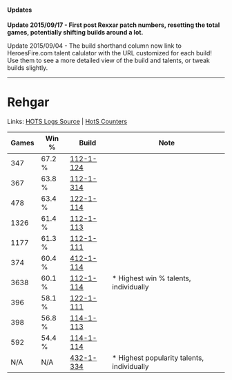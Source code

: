 #### Updates
**Update 2015/09/17 - First post Rexxar patch numbers, resetting the total games, potentially shifting builds around a lot.**

Update 2015/09/04 - The build shorthand column now link to HeroesFire.com talent calulator with the URL customized for each build!  
Use them to see a more detailed view of the build and talents, or tweak builds slightly.

***

# Rehgar

Links: [HOTS Logs Source](https://www.hotslogs.com/Sitewide/HeroDetails?Hero=Rehgar) | [HotS Counters](http://hotscounters.com/#/hero/Rehgar)

Games  | Win %  | Build     | Note
-----  | -----  | -----     | ----
347    | 67.2 % | [112-1-124](http://www.heroesfire.com/hots/talent-calculator/rehgar#gR7a) | 
367    | 63.8 % | [112-1-314](http://www.heroesfire.com/hots/talent-calculator/rehgar#gRAY) | 
478    | 63.4 % | [122-1-114](http://www.heroesfire.com/hots/talent-calculator/rehgar#gpXw) | 
1326   | 61.4 % | [112-1-113](http://www.heroesfire.com/hots/talent-calculator/rehgar#gR7P) | 
1177   | 61.3 % | [112-1-111](http://www.heroesfire.com/hots/talent-calculator/rehgar#gR7N) | 
374    | 60.4 % | [412-1-114](http://www.heroesfire.com/hots/talent-calculator/rehgar#rtYQ) | 
3638   | 60.1 % | [112-1-114](http://www.heroesfire.com/hots/talent-calculator/rehgar#gR7Q) | * Highest win % talents, individually
396    | 58.1 % | [122-1-111](http://www.heroesfire.com/hots/talent-calculator/rehgar#gpXt) | 
398    | 56.8 % | [114-1-113](http://www.heroesfire.com/hots/talent-calculator/rehgar#gV_v) | 
592    | 54.4 % | [114-1-114](http://www.heroesfire.com/hots/talent-calculator/rehgar#gV_w) | 
N/A    | N/A    | [432-1-334](http://www.heroesfire.com/hots/talent-calculator/rehgar#seQs) | * Highest popularity talents, individually
